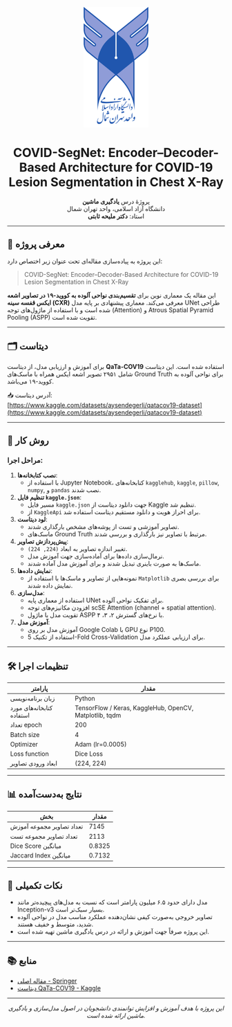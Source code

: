<p align="center">
  <img src="./Tehranshomallogo.png" alt="Islamic Azad University North Tehran Branch" width="150"/>
</p>

<h1 align="center">COVID-SegNet: Encoder–Decoder-Based Architecture for COVID-19 Lesion Segmentation in Chest X-Ray</h1>

<p align="center">
  پروژهٔ درس <strong>یادگیری ماشین</strong><br>
  دانشگاه آزاد اسلامی، واحد تهران شمال<br>
  استاد: <strong>دکتر ملیحه ثابتی</strong>
</p>

---

## 📄 معرفی پروژه

این پروژه به پیاده‌سازی مقاله‌ای تحت عنوان زیر اختصاص دارد:

> COVID-SegNet: Encoder–Decoder-Based Architecture for COVID-19 Lesion Segmentation in Chest X-Ray

این مقاله یک معماری نوین برای **تقسیم‌بندی نواحی آلوده به کووید-۱۹ در تصاویر اشعه ایکس قفسه سینه (CXR)** معرفی می‌کند. معماری پیشنهادی بر پایه مدل UNet طراحی شده است و با استفاده از ماژول‌های توجه (Attention) و Atrous Spatial Pyramid Pooling (ASPP) تقویت شده است.

---

## 🗂 دیتاست

برای آموزش و ارزیابی مدل، از دیتاست **QaTa-COV19** استفاده شده است. این دیتاست شامل ۲۹۵۱ تصویر اشعه ایکس همراه با ماسک‌های Ground Truth برای نواحی آلوده به کووید-۱۹ می‌باشد.

📥 آدرس دیتاست:  
[https://www.kaggle.com/datasets/aysendegerli/qatacov19-dataset](https://www.kaggle.com/datasets/aysendegerli/qatacov19-dataset)

---

## 🧠 روش کار

### مراحل اجرا:
1. **نصب کتابخانه‌ها**:
   - با استفاده از Jupyter Notebook، کتابخانه‌های `kagglehub`, `kaggle`, `pillow`, `numpy`, و `pandas` نصب شدند.
2. **تنظیم فایل `kaggle.json`**:
   - مسیر فایل `kaggle.json` جهت دانلود دیتاست از Kaggle تنظیم شد.
   - از `KaggleApi` برای احراز هویت و دانلود مستقیم دیتاست استفاده شد.
3. **لود دیتاست**:
   - تصاویر آموزشی و تست از پوشه‌های مشخص بارگذاری شدند.
   - ماسک‌های Ground Truth مرتبط با تصاویر نیز بارگذاری و بررسی شدند.
4. **پیش‌پردازش تصاویر**:
   - تغییر اندازه تصاویر به ابعاد `(224, 224)`.
   - نرمال‌سازی داده‌ها برای آماده‌سازی جهت آموزش مدل.
   - ماسک‌ها به صورت باینری تبدیل شدند و برای آموزش مدل آماده شدند.
5. **نمایش داده‌ها**:
   - نمونه‌هایی از تصاویر و ماسک‌ها با استفاده از `Matplotlib` برای بررسی بصری نمایش داده شدند.
6. **مدل‌سازی**:
   - استفاده از معماری پایه UNet برای تفکیک نواحی آلوده.
   - افزودن مکانیزم‌های توجه scSE Attention (channel + spatial attention).
   - تقویت مدل با ماژول ASPP با نرخ‌های گسترش ۲، ۳، ۴.
7. **آموزش مدل**:
   - آموزش مدل بر روی Google Colab با GPU نوع P100.
   - استفاده از تکنیک 5-Fold Cross-Validation برای ارزیابی عملکرد مدل.

---

## 🛠 تنظیمات اجرا

| پارامتر                 | مقدار                           |
|-------------------------|---------------------------------|
| زبان برنامه‌نویسی       | Python                         |
| کتابخانه‌های مورد استفاده| TensorFlow / Keras, KaggleHub, OpenCV, Matplotlib, tqdm |
| تعداد epoch             | 200                            |
| Batch size              | 4                              |
| Optimizer               | Adam (lr=0.0005)               |
| Loss function           | Dice Loss                      |
| ابعاد ورودی تصاویر      | (224, 224)                     |

---

## 📊 نتایج به‌دست‌آمده

| بخش                       | مقدار                           |
|---------------------------|---------------------------------|
| تعداد تصاویر مجموعه آموزش | 7145                           |
| تعداد تصاویر مجموعه تست   | 2113                           |
| Dice Score میانگین        | 0.8325                         |
| Jaccard Index میانگین     | 0.7132                         |

---

## 📌 نکات تکمیلی

- مدل دارای حدود ۶.۵ میلیون پارامتر است که نسبت به مدل‌های پیچیده‌تر مانند Inception-v3 بسیار سبک‌تر است.
- تصاویر خروجی به‌صورت کیفی نشان‌دهنده عملکرد مناسب مدل در نواحی آلوده شدید، متوسط و خفیف هستند.
- این پروژه صرفاً جهت آموزش و ارائه در درس یادگیری ماشین تهیه شده است.

---

## 📚 منابع

- [مقاله اصلی - Springer](https://doi.org/10.1007/s00530-023-01096-9)
- [دیتاست QaTa-COV19 - Kaggle](https://www.kaggle.com/datasets/aysendegerli/qatacov19-dataset)

---

<p align="center"><i>این پروژه با هدف آموزش و افزایش توانمندی دانشجویان در اصول مدل‌سازی و یادگیری ماشین ارائه شده است.</i></p>
